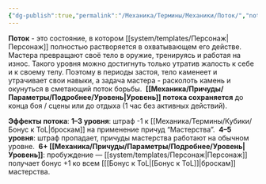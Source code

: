 ```yaml
---
{"dg-publish":true,"permalink":"/Механика/Термины/Механики/Поток/","noteIcon":"","created":"2025-08-21T13:47:36.105+03:00","updated":"2025-07-29T23:53:08.154+03:00"}
---
```


**Поток** - это состояние, в котором [[system/templates/Персонаж\|Персонаж]] полностью растворяется в охватывающем его действе. 
Мастера превращают своё тело в оружие, тренируясь и работая на износ. Такого уровня можно достигнуть только утратив жалость к себе и к своему телу. Поэтому в периоды застоя, тело каменеет и утрачивает свои навыки, а задача мастера - расколоть камень и окунуться в сметающий поток борьбы. 
**[[Механика/Причуды/Параметры/Подробнее/Уровень\|Уровень]] потока сохраняется** до конца боя / сцены или до отдыха (1 час без активных действий).

**Эффекты потока**:
**1–3 уровня**: штраф -1 к [[Механика/Термины/Кубики/Бонус к ToL\|броскам]] на применение причуд “Мастерства”. 
**4–5 уровня**: штраф пропадает, причуды мастерства работают на обычном уровне. 
**6+ [[Механика/Причуды/Параметры/Подробнее/Уровень\|Уровень]]**: пробуждение — [[system/templates/Персонаж\|Персонаж]] получает бонус +1 ко всем [[[Бонус к ToL\|[Бонус к ToL]]|броскам]] мастерства.